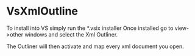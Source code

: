 # VsXmlOutline

To install into VS simply run the *.vsix installer
Once installed go to view->other windows and select the Xml Outliner.

The Outliner will then activate and map every xml document you open.
